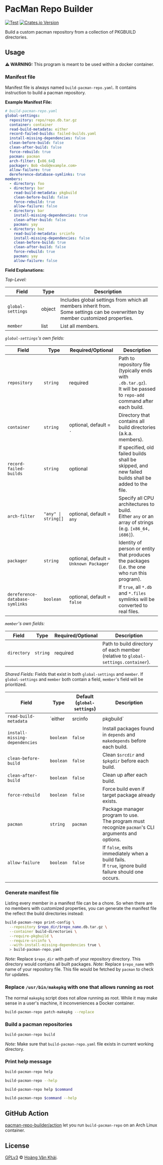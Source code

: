 # PacMan Repo Builder

[![Test](https://github.com/KSXGitHub/pacman-repo-builder/workflows/Test/badge.svg)](https://github.com/KSXGitHub/pacman-repo-builder/actions?query=workflow%3ATest)
[![Crates.io Version](https://img.shields.io/crates/v/pacman-repo-builder?logo=rust)](https://crates.io/crates/pacman-repo-builder)

Build a custom pacman repository from a collection of PKGBUILD directories.

## Usage

**⚠ WARNING:** This program is meant to be used within a docker container.

### Manifest file

Manifest file is always named `build-pacman-repo.yaml`. It contains instruction to build a pacman repository.

**Example Manifest File:**

```yaml
# build-pacman-repo.yaml
global-settings:
  repository: repo/repo.db.tar.gz
  container: container
  read-build-metadata: either
  record-failed-builds: failed-builds.yaml
  install-missing-dependencies: false
  clean-before-build: false
  clean-after-build: false
  force-rebuild: true
  pacman: pacman
  arch-filter: [x86_64]
  packager: Bob <bob@example.com>
  allow-failure: true
  dereference-database-symlinks: true
members:
  - directory: foo
  - directory: bar
    read-build-metadata: pkgbuild
    clean-before-build: false
    force-rebuild: true
    allow-failure: false
  - directory: bar
    install-missing-dependencies: true
    clean-after-build: false
    pacman: yay
  - directory: baz
    read-build-metadata: srcinfo
    install-missing-dependencies: false
    clean-before-build: true
    clean-after-build: false
    force-rebuild: true
    pacman: yay
    allow-failure: false
```

**Field Explanations:**

_Top-Level:_

| Field             | Type   | Description                                                                                                                        |
|-------------------|--------|------------------------------------------------------------------------------------------------------------------------------------|
| `global-settings` | object | Includes global settings from which all members inherit from.<br>Some settings can be overwritten by member customized properties. |
| `member`          | list   | List all members.                                                                                                                  |

_`global-settings`'s own fields:_

| Field                            | Type                           | Required/Optional                      | Description                                                                                                                        |
|----------------------------------|--------------------------------|----------------------------------------|------------------------------------------------------------------------------------------------------------------------------------|
| `repository`                     | `string`                       | required                               | Path to repository file (typically ends with `.db.tar.gz`).<br>It will be passed to `repo-add` command after each build.           |
| `container`                      | `string`                       | optional, default = `.`                | Directory that contains all build directories (a.k.a. members).                                                                    |
| `record-failed-builds`           | `string`                       | optional                               | If specified, old failed builds shall be skipped, and new failed builds shall be added to the file.                                |
| `arch-filter`                    | <code>"any" \| string[]</code> | optional, default = `any`              | Specify all CPU architectures to build.<br>Either `any` or an array of strings (e.g. `[x86_64, i686]`).                            |
| `packager`                       | `string`                       | optional, default = `Unknown Packager` | Identity of person or entity that produces the packages (i.e. the one who run this program).                                       |
| `dereference-database-symlinks`  | `boolean`                      | optional, default = `false`            | If `true`, all `*.db` and `*.files` symlinks will be converted to real files.                                                      |

_`member`'s own fields:_

| Field       | Type     | Required/Optional | Description                                                                       |
|-------------|----------|-------------------|-----------------------------------------------------------------------------------|
| `directory` | `string` | required          | Path to build directory of each member (relative to `global-settings.container`). |

_Shared Fields:_ Fields that exist in both `global-settings` and `member`. If `global-settings` and `member` both contain a field, `member`'s field will be prioritized.

| Field                          | Type                            | Default<br>(`global-settings`) | Description                                                                                                                                                                                                           |
|--------------------------------|---------------------------------|--------------------------------|-----------------------------------------------------------------------------------------------------------------------------------------------------------------------------------------------------------------------|
| `read-build-metadata`          | `either | srcinfo | pkgbuild`   | `either`                       | Where to read build metadata:<br>`srcinfo`: From `.SRCINFO` file.<br>`pkgbuild`: From output of `makepkg --printsrcinfo`.<br>`either`: From `.SRCINFO` file if it exists, otherwise execute `makepkg --printsrcinfo`. |
| `install-missing-dependencies` | `boolean`                       | `false`                        | Install packages found in `depends` and `makedepends` before each build.                                                                                                                                              |
| `clean-before-build`           | `boolean`                       | `false`                        | Clean `$srcdir` and `$pkgdir` before each build.                                                                                                                                                                      |
| `clean-after-build`            | `boolean`                       | `false`                        | Clean up after each build.                                                                                                                                                                                            |
| `force-rebuild`                | `boolean`                       | `false`                        | Force build even if target package already exists.                                                                                                                                                                    |
| `pacman`                       | `string`                        | `pacman`                       | Package manager program to use.<br>The program must recognize `pacman`'s CLI arguments and options.                                                                                                                   |
| `allow-failure`                | `boolean`                       | `false`                        | If `false`, exits immediately when a build fails.<br>If `true`, ignore build failure should one occurs.                                                                                                               |

### Generate manifest file

Listing every member in a manifest file can be a chore. So when there are no members with customized properties, you can generate the manifest file the reflect the build directories instead:

```sh
build-pacman-repo print-config \
  --repository $repo_dir/$repo_name.db.tar.gz \
  --container build-directories \
  --require-pkgbuild \
  --require-srcinfo \
  --with-install-missing-dependencies true \
  > build-pacman-repo.yaml
```

_Note:_ Replace `$repo_dir` with path of your repository directory. This directory would contains all built packages.
_Note:_ Replace `$repo_name` with name of your repository file. This file would be fetched by `pacman` to check for updates.

### Replace `/usr/bin/makepkg` with one that allows running as root

The normal `makepkg` script does not allow running as root. While it may make sense in a user's machine, it inconveniences a Docker container.

```sh
build-pacman-repo patch-makepkg --replace
```

### Build a pacman repositories

```sh
build-pacman-repo build
```

_Note:_ Make sure that `build-pacman-repo.yaml` file exists in current working directory.

### Print help message

```sh
build-pacman-repo help
```

```sh
build-pacman-repo --help
```

```sh
build-pacman-repo help $command
```

```sh
build-pacman-repo $command --help
```

## GitHub Action

[pacman-repo-builder/action](https://github.com/pacman-repo-builder/action) let you run `build-pacman-repo` on an Arch Linux container.

## License

[GPLv3](https://git.io/JTBVM) © [Hoàng Văn Khải](https://ksxgithub.github.io).
